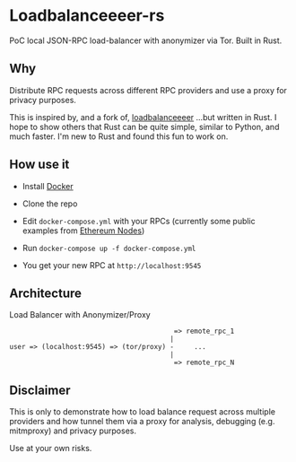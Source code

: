 # Loadbalanceeeer-rs

PoC local JSON-RPC load-balancer with anonymizer via Tor.  Built in Rust.

## Why

Distribute RPC requests across different RPC providers and use a proxy for privacy purposes. 

This is inspired by, and a fork of, [loadbalanceeeer](https://github.com/emilianobonassi/loadbalanceeeer) ...but written in Rust.  I hope to show others
that Rust can be quite simple, similar to Python, and much faster.  I'm new to Rust and found this fun to work on.

## How use it

- Install [Docker](https://docs.docker.com/get-docker/)

- Clone the repo

- Edit `docker-compose.yml` with your RPCs (currently some public examples from [Ethereum Nodes](https://ethereumnodes.com/))

- Run `docker-compose up -f docker-compose.yml`

- You get your new RPC at `http://localhost:9545`

## Architecture

Load Balancer with Anonymizer/Proxy

```
                                         => remote_rpc_1
                                        |
user => (localhost:9545) => (tor/proxy) -     ...
                                        |
                                         => remote_rpc_N
```

## Disclaimer

This is only to demonstrate how to load balance request across multiple providers and how tunnel them via a proxy for analysis, debugging (e.g. mitmproxy) and privacy purposes. 

Use at your own risks.